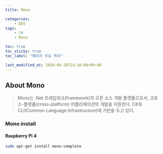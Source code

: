 ```yaml
---
title: Mono

categories:
    - DEV
tags:
    - C#
    - Mono

toc: true
toc_sticky: true
toc_label: "페이지 주요 목차"

last_modified_at: 2020-04-28T14:10:00+09:00
---
```


## About Mono ##

> Mono는 .Net 프레임워크(framework)의 오픈 소스 개발 플랫폼으로서, 크로스-플랫폼(cross-platform) 어플리케이션의 개발을 지원한다. C#과 CLI(Common Language Infrastructure)에 기반을 두고 있다.

### Mono install ###

#### Raspberry Pi 4 ####

```bash
sudo apt-get install mono-complete
```
